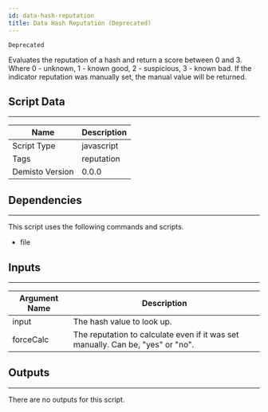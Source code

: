 ```yaml
---
id: data-hash-reputation
title: Data Hash Reputation (Deprecated)
---
```


`Deprecated`

Evaluates the reputation of a hash and return a score between 0 and 3. Where 0 - unknown, 1 - known good, 2 - suspicious, 3 - known bad. If the indicator reputation was manually set, the manual value will be returned.

## Script Data
---

| **Name** | **Description** |
| --- | --- |
| Script Type | javascript |
| Tags | reputation |
| Demisto Version | 0.0.0 |

## Dependencies
---
This script uses the following commands and scripts.
* file

## Inputs
---

| **Argument Name** | **Description** |
| --- | --- |
| input | The hash value to look up. |
| forceCalc | The reputation to calculate even if it was set manually. Can be, "yes" or "no". |

## Outputs
---
There are no outputs for this script.
